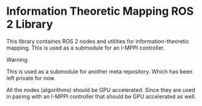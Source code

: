 # Information Theoretic Mapping ROS 2 Library

This library containes ROS 2 nodes and utilities for
information-theoretic mapping. This is used as a submodule for an I-MPPI
controller.

> [!WARNING]
> This is used as a submodule for another meta repository. Which has been left
> private for now.

All the nodes (algorithms) should be GPU accelerated. Since they are used in pairing with an I-MPPI controller that should be GPU accelerated as well.
